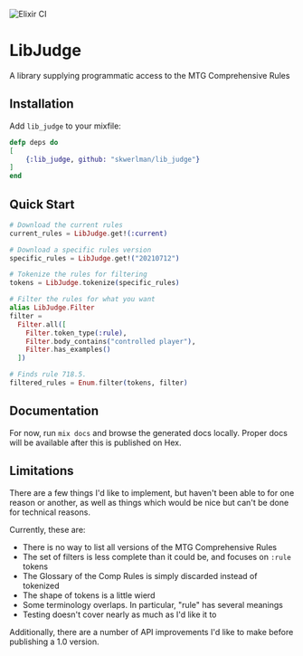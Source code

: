 ![Elixir CI](https://github.com/skwerlman/lib_judge/workflows/Elixir%20CI/badge.svg?branch=master)

# LibJudge

A library supplying programmatic access to the MTG Comprehensive Rules

## Installation

Add `lib_judge` to your mixfile:

```elixir
defp deps do
[
    {:lib_judge, github: "skwerlman/lib_judge"}
]
end
```

## Quick Start

```elixir
# Download the current rules
current_rules = LibJudge.get!(:current)

# Download a specific rules version
specific_rules = LibJudge.get!("20210712")

# Tokenize the rules for filtering
tokens = LibJudge.tokenize(specific_rules)

# Filter the rules for what you want
alias LibJudge.Filter
filter =
  Filter.all([
    Filter.token_type(:rule),
    Filter.body_contains("controlled player"),
    Filter.has_examples()
  ])

# Finds rule 718.5.
filtered_rules = Enum.filter(tokens, filter)
```

## Documentation

For now, run `mix docs` and browse the generated docs locally.
Proper docs will be available after this is published on Hex.

## Limitations

There are a few things I'd like to implement,
but haven't been able to for one reason or another,
as well as things which would be nice but can't be done
for technical reasons.

Currently, these are:

- There is no way to list all versions of the MTG Comprehensive Rules
- The set of filters is less complete than it could be, and focuses on `:rule` tokens
- The Glossary of the Comp Rules is simply discarded instead of tokenized
- The shape of tokens is a little wierd
- Some terminology overlaps. In particular, "rule" has several meanings
- Testing doesn't cover nearly as much as I'd like it to

Additionally, there are a number of API improvements
I'd like to make before publishing a 1.0 version.
